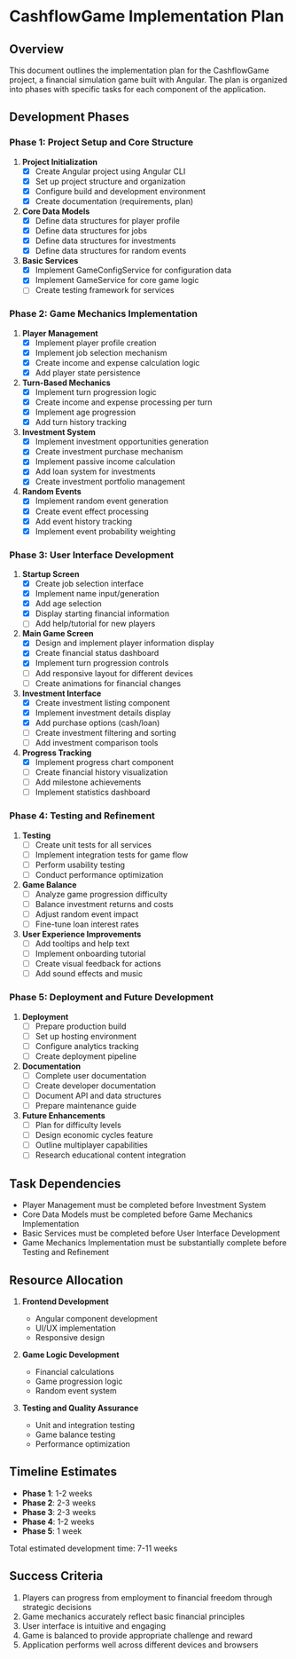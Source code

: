 # CashflowGame Implementation Plan

## Overview
This document outlines the implementation plan for the CashflowGame project, a financial simulation game built with Angular. The plan is organized into phases with specific tasks for each component of the application.

## Development Phases

### Phase 1: Project Setup and Core Structure

1. **Project Initialization**
   - [x] Create Angular project using Angular CLI
   - [x] Set up project structure and organization
   - [x] Configure build and development environment
   - [x] Create documentation (requirements, plan)

2. **Core Data Models**
   - [x] Define data structures for player profile
   - [x] Define data structures for jobs
   - [x] Define data structures for investments
   - [x] Define data structures for random events

3. **Basic Services**
   - [x] Implement GameConfigService for configuration data
   - [x] Implement GameService for core game logic
   - [ ] Create testing framework for services

### Phase 2: Game Mechanics Implementation

1. **Player Management**
   - [x] Implement player profile creation
   - [x] Implement job selection mechanism
   - [x] Create income and expense calculation logic
   - [x] Add player state persistence

2. **Turn-Based Mechanics**
   - [x] Implement turn progression logic
   - [x] Create income and expense processing per turn
   - [x] Implement age progression
   - [x] Add turn history tracking

3. **Investment System**
   - [x] Implement investment opportunities generation
   - [x] Create investment purchase mechanism
   - [x] Implement passive income calculation
   - [x] Add loan system for investments
   - [x] Create investment portfolio management

4. **Random Events**
   - [x] Implement random event generation
   - [x] Create event effect processing
   - [x] Add event history tracking
   - [x] Implement event probability weighting

### Phase 3: User Interface Development

1. **Startup Screen**
   - [x] Create job selection interface
   - [x] Implement name input/generation
   - [x] Add age selection
   - [x] Display starting financial information
   - [ ] Add help/tutorial for new players

2. **Main Game Screen**
   - [x] Design and implement player information display
   - [x] Create financial status dashboard
   - [x] Implement turn progression controls
   - [ ] Add responsive layout for different devices
   - [ ] Create animations for financial changes

3. **Investment Interface**
   - [x] Create investment listing component
   - [x] Implement investment details display
   - [x] Add purchase options (cash/loan)
   - [ ] Create investment filtering and sorting
   - [ ] Add investment comparison tools

4. **Progress Tracking**
   - [x] Implement progress chart component
   - [ ] Create financial history visualization
   - [ ] Add milestone achievements
   - [ ] Implement statistics dashboard

### Phase 4: Testing and Refinement

1. **Testing**
   - [ ] Create unit tests for all services
   - [ ] Implement integration tests for game flow
   - [ ] Perform usability testing
   - [ ] Conduct performance optimization

2. **Game Balance**
   - [ ] Analyze game progression difficulty
   - [ ] Balance investment returns and costs
   - [ ] Adjust random event impact
   - [ ] Fine-tune loan interest rates

3. **User Experience Improvements**
   - [ ] Add tooltips and help text
   - [ ] Implement onboarding tutorial
   - [ ] Create visual feedback for actions
   - [ ] Add sound effects and music

### Phase 5: Deployment and Future Development

1. **Deployment**
   - [ ] Prepare production build
   - [ ] Set up hosting environment
   - [ ] Configure analytics tracking
   - [ ] Create deployment pipeline

2. **Documentation**
   - [ ] Complete user documentation
   - [ ] Create developer documentation
   - [ ] Document API and data structures
   - [ ] Prepare maintenance guide

3. **Future Enhancements**
   - [ ] Plan for difficulty levels
   - [ ] Design economic cycles feature
   - [ ] Outline multiplayer capabilities
   - [ ] Research educational content integration

## Task Dependencies

- Player Management must be completed before Investment System
- Core Data Models must be completed before Game Mechanics Implementation
- Basic Services must be completed before User Interface Development
- Game Mechanics Implementation must be substantially complete before Testing and Refinement

## Resource Allocation

1. **Frontend Development**
   - Angular component development
   - UI/UX implementation
   - Responsive design

2. **Game Logic Development**
   - Financial calculations
   - Game progression logic
   - Random event system

3. **Testing and Quality Assurance**
   - Unit and integration testing
   - Game balance testing
   - Performance optimization

## Timeline Estimates

- **Phase 1**: 1-2 weeks
- **Phase 2**: 2-3 weeks
- **Phase 3**: 2-3 weeks
- **Phase 4**: 1-2 weeks
- **Phase 5**: 1 week

Total estimated development time: 7-11 weeks

## Success Criteria

1. Players can progress from employment to financial freedom through strategic decisions
2. Game mechanics accurately reflect basic financial principles
3. User interface is intuitive and engaging
4. Game is balanced to provide appropriate challenge and reward
5. Application performs well across different devices and browsers
